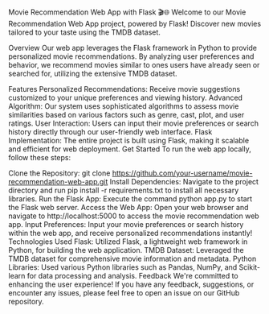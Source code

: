 Movie Recommendation Web App with Flask 🎬🌐
Welcome to our Movie Recommendation Web App project, powered by Flask! Discover new movies tailored to your taste using the TMDB dataset.

Overview
Our web app leverages the Flask framework in Python to provide personalized movie recommendations. By analyzing user preferences and behavior, we recommend movies similar to ones users have already seen or searched for, utilizing the extensive TMDB dataset.

Features
Personalized Recommendations: Receive movie suggestions customized to your unique preferences and viewing history.
Advanced Algorithm: Our system uses sophisticated algorithms to assess movie similarities based on various factors such as genre, cast, plot, and user ratings.
User Interaction: Users can input their movie preferences or search history directly through our user-friendly web interface.
Flask Implementation: The entire project is built using Flask, making it scalable and efficient for web deployment.
Get Started
To run the web app locally, follow these steps:

Clone the Repository: git clone https://github.com/your-username/movie-recommendation-web-app.git
Install Dependencies: Navigate to the project directory and run pip install -r requirements.txt to install all necessary libraries.
Run the Flask App: Execute the command python app.py to start the Flask web server.
Access the Web App: Open your web browser and navigate to http://localhost:5000 to access the movie recommendation web app.
Input Preferences: Input your movie preferences or search history within the web app, and receive personalized recommendations instantly!
Technologies Used
Flask: Utilized Flask, a lightweight web framework in Python, for building the web application.
TMDB Dataset: Leveraged the TMDB dataset for comprehensive movie information and metadata.
Python Libraries: Used various Python libraries such as Pandas, NumPy, and Scikit-learn for data processing and analysis.
Feedback
We're committed to enhancing the user experience! If you have any feedback, suggestions, or encounter any issues, please feel free to open an issue on our GitHub repository.
